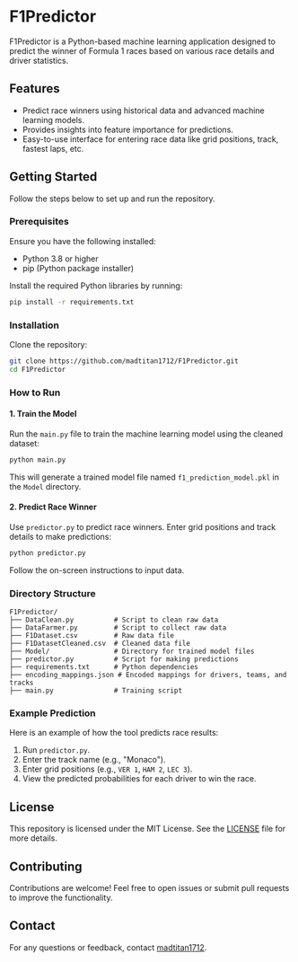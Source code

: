 # F1Predictor

F1Predictor is a Python-based machine learning application designed to predict the winner of Formula 1 races based on various race details and driver statistics.

## Features

- Predict race winners using historical data and advanced machine learning models.
- Provides insights into feature importance for predictions.
- Easy-to-use interface for entering race data like grid positions, track, fastest laps, etc.

## Getting Started

Follow the steps below to set up and run the repository.

### Prerequisites

Ensure you have the following installed:

- Python 3.8 or higher
- pip (Python package installer)

Install the required Python libraries by running:

```bash
pip install -r requirements.txt
```

### Installation

Clone the repository:

```bash
git clone https://github.com/madtitan1712/F1Predictor.git
cd F1Predictor
```

### How to Run

#### 1. Train the Model
Run the `main.py` file to train the machine learning model using the cleaned dataset:

```bash
python main.py
```

This will generate a trained model file named `f1_prediction_model.pkl` in the `Model` directory.

#### 2. Predict Race Winner
Use `predictor.py` to predict race winners. Enter grid positions and track details to make predictions:

```bash
python predictor.py
```

Follow the on-screen instructions to input data.

### Directory Structure

```
F1Predictor/
├── DataClean.py          # Script to clean raw data
├── DataFarmer.py         # Script to collect raw data
├── F1Dataset.csv         # Raw data file
├── F1DatasetCleaned.csv  # Cleaned data file
├── Model/                # Directory for trained model files
├── predictor.py          # Script for making predictions
├── requirements.txt      # Python dependencies
├── encoding_mappings.json # Encoded mappings for drivers, teams, and tracks
├── main.py               # Training script
```

### Example Prediction
Here is an example of how the tool predicts race results:

1. Run `predictor.py`.
2. Enter the track name (e.g., "Monaco").
3. Enter grid positions (e.g., `VER 1`, `HAM 2`, `LEC 3`).
4. View the predicted probabilities for each driver to win the race.

## License

This repository is licensed under the MIT License. See the [LICENSE](./LICENSE) file for more details.

## Contributing

Contributions are welcome! Feel free to open issues or submit pull requests to improve the functionality.

## Contact

For any questions or feedback, contact [madtitan1712](https://github.com/madtitan1712).
